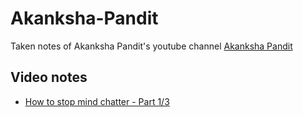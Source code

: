 # Akanksha-Pandit
Taken notes of Akanksha Pandit's youtube channel [Akanksha Pandit](https://www.youtube.com/channel/UCb1gNzGJqls5borB6EApcDg)

## Video notes
- [How to stop mind chatter - Part 1/3](how-to-stop-mind-chatter-part-1.md)
